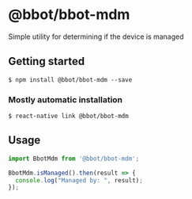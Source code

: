 # @bbot/bbot-mdm

Simple utility for determining if the device is managed

## Getting started

`$ npm install @bbot/bbot-mdm --save`

### Mostly automatic installation

`$ react-native link @bbot/bbot-mdm`

## Usage
```javascript
import BbotMdm from '@bbot/bbot-mdm';

BbotMdm.isManaged().then(result => {
  console.log("Managed by: ", result);
});
```
